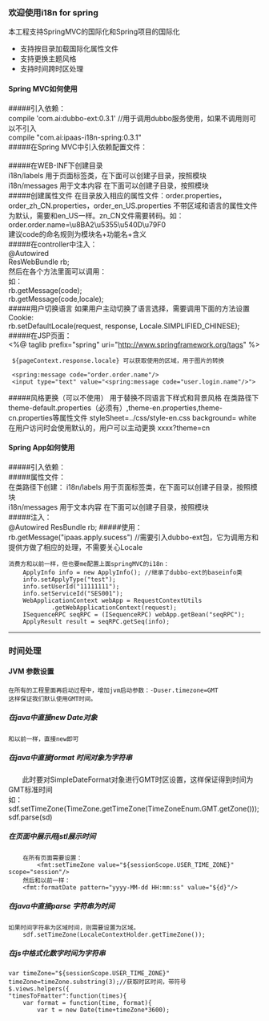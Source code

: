 ### 欢迎使用i18n for spring
本工程支持SpringMVC的国际化和Spring项目的国际化
* 支持按目录加载国际化属性文件
* 支持更换主题风格
* 支持时间跨时区处理

#### Spring MVC如何使用  
#####引入依赖：  
	compile 'com.ai:dubbo-ext:0.3.1' //用于调用dubbo服务使用，如果不调用则可以不引入  
	compile "com.ai:ipaas-i18n-spring:0.3.1"  
#####在Spring MVC中引入依赖配置文件：  
        <import resource="classpath:i18n/context/springmvc-locale.xml"/>  
#####在WEB-INF下创建目录  
        i18n/labels   用于页面标签类，在下面可以创建子目录，按照模块  
        i18n/messages 用于文本内容 在下面可以创建子目录，按照模块  
#####创建属性文件
        在目录放入相应的属性文件：order.properties，order_zh_CN.properties，order_en_US.properties   不带区域和语言的属性文件为默认，需要和en_US一样。zn_CN文件需要转码。如：order.order.name=\u8BA2\u5355\u540D\u79F0  
        建议code的命名规则为模块名+功能名+含义  
#####在controller中注入：  
     	@Autowired  
	ResWebBundle rb;  
	然后在各个方法里面可以调用：  
     如：  
        rb.getMessage(code);  
        rb.getMessage(code,locale);  
#####用户切换语言	
     如果用户主动切换了语言选择，需要调用下面的方法设置Cookie:  
        rb.setDefaultLocale(request, response, Locale.SIMPLIFIED_CHINESE);  
#####在JSP页面：  
     <%@ taglib prefix="spring" uri="http://www.springframework.org/tags" %>  
  
     ${pageContext.response.locale} 可以获取使用的区域，用于图片的转换   
    
     <spring:message code="order.order.name"/>  
     <input type="text" value="<spring:message code="user.login.name"/>">  
#####风格更换（可以不使用）
	用于替换不同语言下样式和背景风格
	在类路径下theme-default.properties（必须有）,theme-en.properties,theme-cn.properties等属性文件
	styleSheet=../css/style-en.css
	background= white 
	在用户访问时会使用默认的，用户可以主动更换 xxxx?theme=cn
#### Spring App如何使用  	
#####引入依赖：  
	<import resource="classpath:i18n/context/spring-locale.xml"/>
#####属性文件：  
	在类路径下创建：
		i18n/labels   用于页面标签类，在下面可以创建子目录，按照模块  
       	 	i18n/messages 用于文本内容 在下面可以创建子目录，按照模块  
#####注入：	
	@Autowired
	ResBundle rb;
#####使用：	
	rb.getMessage("ipaas.apply.sucess") //需要引入dubbo-ext包，它为调用方和提供方做了相应的处理，不需要关心Locale
	
	消费方和以前一样，但也要me配置上面springMVC的i18n：
	 	ApplyInfo info = new ApplyInfo(); //继承了dubbo-ext的baseinfo类
		info.setApplyType("test");
		info.setUserId("11111111");
		info.setServiceId("SES001");
		WebApplicationContext webApp = RequestContextUtils
				.getWebApplicationContext(request);
		ISequenceRPC seqRPC = (ISequenceRPC) webApp.getBean("seqRPC");
		ApplyResult result = seqRPC.getSeq(info);
***  
### 时间处理 
#### JVM 参数设置  
	在所有的工程里面再启动过程中，增加jvm启动参数：-Duser.timezone=GMT  
	这样保证我们默认使用GMT时间。  
##### 在java中直接new Date对象  
	和以前一样，直接new即可  
##### 在java中直接format 时间对象为字符串  
        此时要对SimpleDateFormat对象进行GMT时区设置，这样保证得到时间为GMT标准时间  
	如：  
		sdf.setTimeZone(TimeZone.getTimeZone(TimeZoneEnum.GMT.getZone()));  
		sdf.parse(sd)  
##### 在页面中展示用jstl展示时间  
		在所有页面需要设置：
     		<fmt:setTimeZone value="${sessionScope.USER_TIME_ZONE}" scope="session"/>  
		然后和以前一样：  
		<fmt:formatDate pattern="yyyy-MM-dd HH:mm:ss" value="${d}"/>  
		  
##### 在java中直接parse 字符串为时间  
	如果时间字符串为区域时间，则需要设置为区域。  
	  	sdf.setTimeZone(LocaleContextHolder.getTimeZone());
##### 在js中格式化数字时间为字符串  
	var timeZone="${sessionScope.USER_TIME_ZONE}"
	timeZone=timeZone.substring(3);//获取时区时间，带符号
	$.views.helpers({
	"timesToFmatter":function(times){
		var format = function(time, format){ 
			var t = new Date(time+timeZone*3600); 
